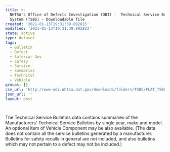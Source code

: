 ```yaml
---
title: >-
  NHTSA's Office of Defects Investigation (ODI) -  Technical Service Bulletins
  System (TSBS) - Downloadable file
created: '2021-01-13T19:31:39.892815'
modified: '2021-01-13T19:31:39.892823'
state: active
type: dataset
tags:
  - Bulletin
  - Defect
  - Safercar Gov
  - Safety
  - Service
  - Summaries
  - Technical
  - Vehicle
groups: []
csv_url: 'http://www-odi.nhtsa.dot.gov/downloads/folders/TSBS/FLAT_TSBS.zip'
json_url: ''
layout: post

---
```

The Technical Service Bulletins data contains summaries of the Manufacturers' Technical Service Bulletins by single year, make and model. An optional item of Vehicle Component may be also available. (The data does not contain all the service bulletins generated by a manufacturer. Bulletins for safety recalls in general are not included, and also bulletins which may not pertain to a defect may not be included.)
